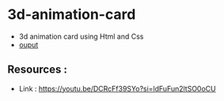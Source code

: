 # 3d-animation-card
- 3d animation card using Html and Css
- [ouput](output)
## Resources :
- Link : https://youtu.be/DCRcFf39SYo?si=ldFuFun2ltSO0oCU

